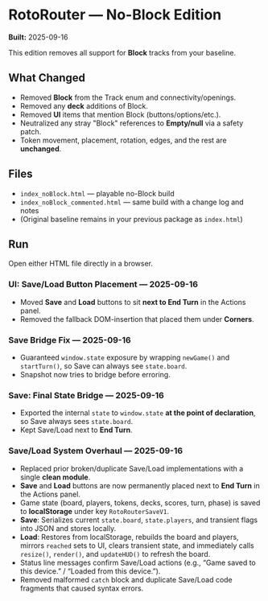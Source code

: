 # RotoRouter — No-Block Edition

**Built:** 2025-09-16

This edition removes all support for **Block** tracks from your baseline.

## What Changed
- Removed **Block** from the Track enum and connectivity/openings.
- Removed any **deck** additions of Block.
- Removed **UI** items that mention Block (buttons/options/etc.).
- Neutralized any stray "Block" references to **Empty/null** via a safety patch.
- Token movement, placement, rotation, edges, and the rest are **unchanged**.

## Files
- `index_noBlock.html` — playable no-Block build
- `index_noBlock_commented.html` — same build with a change log and notes
- (Original baseline remains in your previous package as `index.html`)

## Run
Open either HTML file directly in a browser.


### UI: Save/Load Button Placement — 2025-09-16
- Moved **Save** and **Load** buttons to sit **next to End Turn** in the Actions panel.
- Removed the fallback DOM-insertion that placed them under **Corners**.


### Save Bridge Fix — 2025-09-16
- Guaranteed `window.state` exposure by wrapping `newGame()` and `startTurn()`, so Save can always see `state.board`.
- Snapshot now tries to bridge before erroring.


### Save: Final State Bridge — 2025-09-16
- Exported the internal `state` to `window.state` **at the point of declaration**, so Save always sees `state.board`.
- Kept Save/Load next to **End Turn**.


### Save/Load System Overhaul — 2025-09-16
- Replaced prior broken/duplicate Save/Load implementations with a single **clean module**.
- **Save** and **Load** buttons are now permanently placed next to **End Turn** in the Actions panel.
- Game state (board, players, tokens, decks, scores, turn, phase) is saved to **localStorage** under key `RotoRouterSaveV1`.
- **Save**: Serializes current `state.board`, `state.players`, and transient flags into JSON and stores locally.
- **Load**: Restores from localStorage, rebuilds the board and players, mirrors `reached` sets to UI, clears transient state, and immediately calls `resize()`, `render()`, and `updateHUD()` to refresh the board.
- Status line messages confirm Save/Load actions (e.g., “Game saved to this device.” / “Loaded from this device.”).
- Removed malformed `catch` block and duplicate Save/Load code fragments that caused syntax errors.

